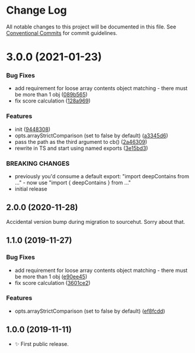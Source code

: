 # Change Log

All notable changes to this project will be documented in this file.
See [Conventional Commits](https://conventionalcommits.org) for commit guidelines.

# 3.0.0 (2021-01-23)


### Bug Fixes

* add requirement for loose array contents object matching - there must be more than 1 obj ([089b565](https://github.com/codsen/codsen/commit/089b56530c2b4ba0cafe359314e15527e0cc455f))
* fix score calculation ([128a969](https://github.com/codsen/codsen/commit/128a9690aaad12bc11e3db97bf7ce324648f6734))


### Features

* init ([9448308](https://github.com/codsen/codsen/commit/9448308b4ddd16b0e1fc6d008462f7ae32c8addc))
* opts.arrayStrictComparison (set to false by default) ([a3345d6](https://github.com/codsen/codsen/commit/a3345d6016d832a265b9afe22351fd1172ad4097))
* pass the path as the third argument to cb() ([2a46309](https://github.com/codsen/codsen/commit/2a463094a668e2ea67e1998c83bf35a350a7febc))
* rewrite in TS and start using named exports ([3e15bd3](https://github.com/codsen/codsen/commit/3e15bd3ad49cb570083e56289cba3ab53800afb6))


### BREAKING CHANGES

* previously you'd consume a default export: "import deepContains from ..." - now use
"import { deepContains } from ..."
* initial release





## 2.0.0 (2020-11-28)

Accidental version bump during migration to sourcehut. Sorry about that.

## 1.1.0 (2019-11-27)

### Bug Fixes

- add requirement for loose array contents object matching - there must be more than 1 obj ([e90ee45](https://gitlab.com/codsen/codsen/commit/e90ee453df8c3924dbaa6401a70824ba9ab03600))
- fix score calculation ([3601ce2](https://gitlab.com/codsen/codsen/commit/3601ce282fb3f186531198ffb61ad41c1bb3e31b))

### Features

- opts.arrayStrictComparison (set to false by default) ([ef8fcdd](https://gitlab.com/codsen/codsen/commit/ef8fcdd63ec2e31a8ed673e56e64f88171ffe275))

## 1.0.0 (2019-11-11)

- ✨ First public release.
